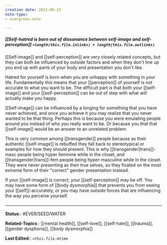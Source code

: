 ```yaml
---
creation date: 2021-06-13
note-type: 
- evergreen-note

---
```


##### [[Self-hatred is born out of dissonance between self-image and self-perception]] `=length(this.file.inlinks) + length(this.file.outlinks)`

[[Self-image]] and [[self-perception]] are very closely related concepts, but they can both be influenced by outside factors and when they don't line up you end up with parts of your body and presentation you don't like.

Hatred for yourself is born when you are unhappy with something in your life. Fundamentally this means that your [[perception]] of yourself is not accurate to what you want to be. The difficult part is that both your [[self-image]] and your [[self-perception]] can be out of step with what will actually make you happy. 

[[Self-image]] can be influenced by a longing for something that you have never achieved, and once you achieve it you may realize that you never wanted to be that thing. Perhaps this is because you were emulating people around you instead of who you really want to be. Or because you that that [[self-image]] would be an answer to an unrelated problem.

This is very common among [[transgender]] people because as their authentic [[self-image]] is rebuffed they fall back to stereotypical or examples for how they should present. This is why [[transgender|trans]]-masc people being hyper feminine while in the closet, and [[transgender|trans]]-fem people being hyper-masculine while in the closet. They were never presenting as their true selves, so they fixated on the most extreme form of their "correct" gender presentation instead.

If your [[self-image]] is correct, your [[self-perception]] may be off. You may have some form of [[body dysmorphia]] that prevents you from seeing your [[self]]-accurately, or you may have outside forces that are influencing the way you  perceive yourself.


### <hr class="footnote"/>

**Status**:: #EVER/SEED/WATER 

**Related-Topics**:: [[mental health]], [[self-love]], [[self-hate]], [[trauma]], [[gender dysphoria]], [[body dysmorphia]]
	
**Last Edited**:: *`=this.file.mtime`*